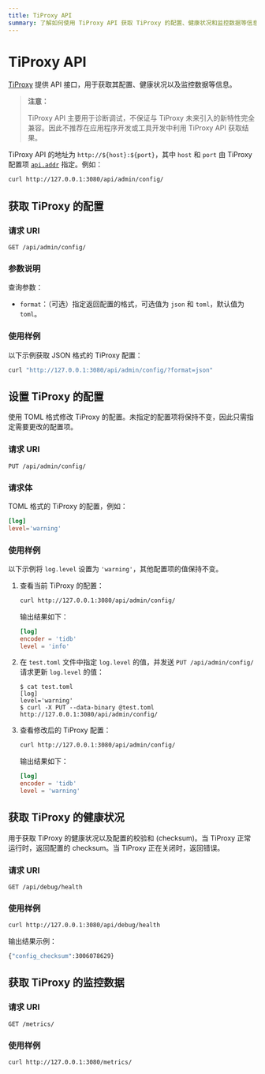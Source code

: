 ```yaml
---
title: TiProxy API
summary: 了解如何使用 TiProxy API 获取 TiProxy 的配置、健康状况和监控数据等信息。
---
```


# TiProxy API

[TiProxy](/tiproxy/tiproxy-overview.md) 提供 API 接口，用于获取其配置、健康状况以及监控数据等信息。

> **注意：**
>
> TiProxy API 主要用于诊断调试，不保证与 TiProxy 未来引入的新特性完全兼容。因此不推荐在应用程序开发或工具开发中利用 TiProxy API 获取结果。

TiProxy API 的地址为 `http://${host}:${port}`，其中 `host` 和 `port` 由 TiProxy 配置项 [`api.addr`](/tiproxy/tiproxy-configuration.md#addr-1) 指定。例如：

```bash
curl http://127.0.0.1:3080/api/admin/config/
```

## 获取 TiProxy 的配置

### 请求 URI

`GET /api/admin/config/`

### 参数说明

查询参数：

- `format`：（可选）指定返回配置的格式，可选值为 `json` 和 `toml`，默认值为 `toml`。

### 使用样例

以下示例获取 JSON 格式的 TiProxy 配置：

```bash
curl "http://127.0.0.1:3080/api/admin/config/?format=json"
```

## 设置 TiProxy 的配置

使用 TOML 格式修改 TiProxy 的配置。未指定的配置项将保持不变，因此只需指定需要更改的配置项。

### 请求 URI

`PUT /api/admin/config/`

### 请求体

TOML 格式的 TiProxy 的配置，例如：

```toml
[log]
level='warning'
```

### 使用样例

以下示例将 `log.level` 设置为 `'warning'`，其他配置项的值保持不变。

1. 查看当前 TiProxy 的配置：

    ```bash
    curl http://127.0.0.1:3080/api/admin/config/
    ```

    输出结果如下：

    ```toml
    [log]
    encoder = 'tidb'
    level = 'info'
    ```

2. 在 `test.toml` 文件中指定 `log.level` 的值，并发送 `PUT /api/admin/config/` 请求更新 `log.level` 的值：

    ```shell
    $ cat test.toml
    [log]
    level='warning'
    $ curl -X PUT --data-binary @test.toml http://127.0.0.1:3080/api/admin/config/
    ```

3. 查看修改后的 TiProxy 配置：

    ```bash
    curl http://127.0.0.1:3080/api/admin/config/
    ```

    输出结果如下：

    ```toml
    [log]
    encoder = 'tidb'
    level = 'warning'
    ```

## 获取 TiProxy 的健康状况

用于获取 TiProxy 的健康状况以及配置的校验和 (checksum)。当 TiProxy 正常运行时，返回配置的 checksum。当 TiProxy 正在关闭时，返回错误。

### 请求 URI

`GET /api/debug/health`

### 使用样例

```bash
curl http://127.0.0.1:3080/api/debug/health
```

输出结果示例：

```bash
{"config_checksum":3006078629}
```

## 获取 TiProxy 的监控数据

### 请求 URI

`GET /metrics/`

### 使用样例

```bash
curl http://127.0.0.1:3080/metrics/
```
